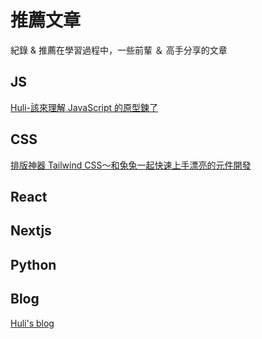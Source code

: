 # 推薦文章
紀錄 & 推薦在學習過程中，一些前輩 ＆ 高手分享的文章

## JS
[Huli-該來理解 JavaScript 的原型鍊了](https://github.com/aszx87410/blog/issues/18)

## CSS
[排版神器 Tailwind CSS～和兔兔一起快速上手漂亮的元件開發](https://ithelp.ithome.com.tw/articles/10259296)


## React


## Nextjs


## Python



## Blog
[Huli's blog ](https://github.com/aszx87410/blog)
